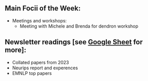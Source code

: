 ## Main Focii of the Week:
- Meetings and workshops:
    - Meeting with Michele and Brenda for dendron workshop
## Newsletter readings [see [Google Sheet](https://docs.google.com/spreadsheets/d/1cq9_SipCVP6hIJWxPT3Hgf_hnUGpQ7iWtLCBcbVFeW4/edit?usp=sharing) for more]:
- Collated papers from 2023
- Neurips report and experences
- EMNLP top papers
